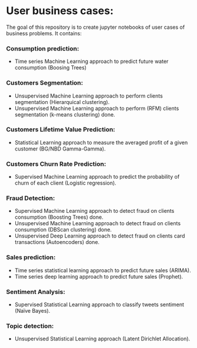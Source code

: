 # User business cases:

The goal of this repository is to create jupyter notebooks of user cases of business problems. It contains:

### Consumption prediction:
  - Time series Machine Learning approach to predict future water consumption (Boosing Trees)

### Customers Segmentation:
  - Unsupervised Machine Learning approach to perform clients segmentation (Hierarquical clustering).
  - Unsupervised Machine Learning approach to perform (RFM) clients segmentation (k-means clustering) done.

### Customers Lifetime Value Prediction:
  - Statistical Learning approach to measure the averaged profit of a given customer (BG/NBD Gamma-Gamma).

### Customers Churn Rate Prediction:
  - Supervised Machine Learning approach to predict the probability of churn of each client (Logistic regression). 

### Fraud Detection:
  - Supervised Machine Learning approach to detect fraud on clients consumption (Boosting Trees) done.
  - Unsupervised Machine Learning approach to detect fraud on clients consumption (DBScan clustering) done.
  - Unsupervised Deep Learning approach to detect fraud on clients card transactions (Autoencoders) done.

### Sales prediction:
  - Time series statistical learning approach to predict future sales (ARIMA).
  - Time series deep learning approach to predict future sales (Prophet).

### Sentiment Analysis:
  - Supervised Statistical Learning approach to classify tweets sentiment (Naïve Bayes).

### Topic detection:
  - Unsupervised Statistical Learning approach (Latent Dirichlet Allocation).
